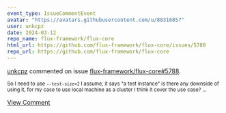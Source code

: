 ```yaml
---
event_type: IssueCommentEvent
avatar: "https://avatars.githubusercontent.com/u/8831685?"
user: unkcpz
date: 2024-03-12
repo_name: flux-framework/flux-core
html_url: https://github.com/flux-framework/flux-core/issues/5788
repo_url: https://github.com/flux-framework/flux-core
---
```


<a href='https://github.com/unkcpz' target='_blank'>unkcpz</a> commented on issue <a href='https://github.com/flux-framework/flux-core/issues/5788' target='_blank'>flux-framework/flux-core#5788</a>.

<small>So I need to use `--test-size=2` I assume, it says "a test instance" is there any downside of using it, for my case to use local machine as a cluster I think it cover the use case? ...</small>

<a href='https://github.com/flux-framework/flux-core/issues/5788' target='_blank'>View Comment</a>